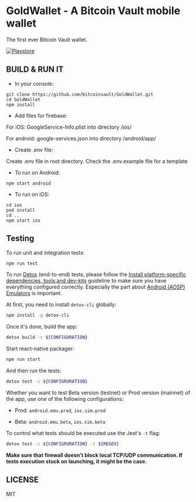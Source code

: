 # GoldWallet - A Bitcoin Vault mobile wallet

The first ever Bitcoin Vault wallet.

[![Playstore](https://bluewallet.io/img/play-store-badge.svg)](https://play.google.com/store/apps/details?id=io.goldwallet.wallet)


## BUILD & RUN IT

* In your console:

```
git clone https://github.com/bitcoinvault/GoldWallet.git
cd GoldWallet
npm install
```

* Add files for firebase:

For iOS:
GoogleService-Info.plist into directory /ios/

For android:
google-services.json into directory /android/app/

* Create .env file:

Create .env file in root directory. Check the .env.example file for a template

* To run on Android:

```
npm start android
```

* To run on iOS:

```
cd ios
pod install
cd ..
npm start ios
```

## Testing

To run unit and integration tests:

```bash
npm run test
```

To run [Detox](https://github.com/wix/Detox) (end-to-end) tests, please follow the [Install platform-specific dependencies, tools and dev-kits](https://github.com/wix/Detox/blob/master/docs/Introduction.GettingStarted.md#install-platform-specific-dependencies-tools-and-dev-kits) guideline to make sure you have everything configured correctly. Especially the part about [Android (AOSP) Emulators](https://github.com/wix/Detox/blob/master/docs/Introduction.AndroidDevEnv.md) is important.

At first, you need to install `detox-cli` globally:

```sh
npm install -g detox-cli
```

Once it's done, build the app:

```sh
detox build -c ${CONFIGURATION}
```

Start react-native packager:

```sh
npm run start
```

And then run the tests:
```sh
detox test -c ${CONFIGRURATION} 
```

Whether you want to test Beta version (testnet) or Prod version (mainnet) of the app, use one of the following configurations:

- Prod: `android.emu.prod`, `ios.sim.prod`

- Beta: `android.emu.beta`, `ios.sim.beta`

To control what tests should be executed use the Jest's `-t` flag:

```sh
detox test -c ${CONFIGRURATION} -t ${REGEX}
```

**Make sure that firewall doesn't block local TCP/UDP communication. If tests execution stuck on launching, it might be the case.**

## LICENSE

MIT

